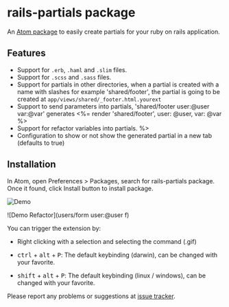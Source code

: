 # rails-partials package

An [Atom package](https://atom.io/packages/rails-partials) to easily create partials for your ruby on rails application.

## Features
* Support for `.erb`, `.haml` and `.slim` files.
* Support for `.scss` and `.sass` files.
* Support for partials in other directories, when a partial is created with a name with slashes for example 'shared/footer', the partial is going to be created at `app/views/shared/_footer.html.yourext`
* Support to send parameters into partials, 'shared/footer user:@user var:@var' generates <%= render 'shared/footer', user: @user, var: @var %>
* Support for refactor variables into partials. %>
* Configuration to show or not show the generated partial in a new tab (defaults to true)

## Installation

In Atom, open Preferences > Packages, search for rails-partials package. Once it found, click Install button to install package.

![Demo](https://s3.amazonaws.com/f.cl.ly/items/000H3H0E2E110Q01370z/rails-partials-demo.gif)

![Demo Refactor](users/form user:@user f)

You can trigger the extension by:

* Right clicking with a selection and selecting the command (.gif)

* <kbd>ctrl</kbd> + <kbd>alt</kbd> + <kbd>P</kbd>: The default keybinding (darwin), can be changed with your favorite.

* <kbd>shift</kbd> + <kbd>alt</kbd> + <kbd>P</kbd>: The default keybinding (linux / windows), can be changed with your favorite.

Please report any problems or suggestions at [issue tracker](https://github.com/joseramonc/rails-partials/issues/new).
